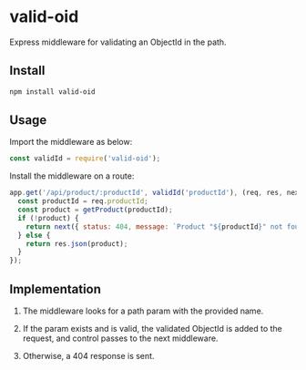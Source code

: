 # valid-oid
Express middleware for validating an ObjectId in the path.

## Install
```bash
npm install valid-oid
```

## Usage
Import the middleware as below:
```js
const validId = require('valid-oid');
```

Install the middleware on a route:
```js
app.get('/api/product/:productId', validId('productId'), (req, res, next) => {
  const productId = req.productId;
  const product = getProduct(productId);
  if (!product) {
    return next({ status: 404, message: `Product "${productId}" not found.` });
  } else {
    return res.json(product);
  }
});
```

## Implementation
1. The middleware looks for a path param with the provided name.

2. If the param exists and is valid, the validated ObjectId is added to the request, and control passes to the next middleware.

3. Otherwise, a 404 response is sent.
